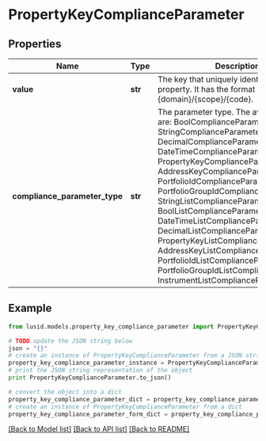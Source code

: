 # PropertyKeyComplianceParameter


## Properties
Name | Type | Description | Notes
------------ | ------------- | ------------- | -------------
**value** | **str** | The key that uniquely identifies the property. It has the format {domain}/{scope}/{code}. | 
**compliance_parameter_type** | **str** | The parameter type. The available values are: BoolComplianceParameter, StringComplianceParameter, DecimalComplianceParameter, DateTimeComplianceParameter, PropertyKeyComplianceParameter, AddressKeyComplianceParameter, PortfolioIdComplianceParameter, PortfolioGroupIdComplianceParameter, StringListComplianceParameter, BoolListComplianceParameter, DateTimeListComplianceParameter, DecimalListComplianceParameter, PropertyKeyListComplianceParameter, AddressKeyListComplianceParameter, PortfolioIdListComplianceParameter, PortfolioGroupIdListComplianceParameter, InstrumentListComplianceParameter | 

## Example

```python
from lusid.models.property_key_compliance_parameter import PropertyKeyComplianceParameter

# TODO update the JSON string below
json = "{}"
# create an instance of PropertyKeyComplianceParameter from a JSON string
property_key_compliance_parameter_instance = PropertyKeyComplianceParameter.from_json(json)
# print the JSON string representation of the object
print PropertyKeyComplianceParameter.to_json()

# convert the object into a dict
property_key_compliance_parameter_dict = property_key_compliance_parameter_instance.to_dict()
# create an instance of PropertyKeyComplianceParameter from a dict
property_key_compliance_parameter_form_dict = property_key_compliance_parameter.from_dict(property_key_compliance_parameter_dict)
```
[[Back to Model list]](../README.md#documentation-for-models) [[Back to API list]](../README.md#documentation-for-api-endpoints) [[Back to README]](../README.md)


